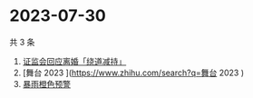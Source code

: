 # 2023-07-30

共 3 条

<!-- BEGIN -->
<!-- 最后更新时间 Sun Jul 30 2023 10:24:06 GMT+0800 (China Standard Time) -->

1. [证监会回应离婚「绕道减持」](https://www.zhihu.com/search?q=证监会回应离婚「绕道减持」)
1. [舞台 2023 ](https://www.zhihu.com/search?q=舞台 2023 )
1. [暴雨橙色预警](https://www.zhihu.com/search?q=暴雨橙色预警)

<!-- END -->

